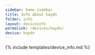 ```yaml
---
sidebar: home_sidebar
title: Info about haydn
folder: info
layout: deviceinfo
permalink: /devices/haydn/
device: haydn
---
```

{% include templates/device_info.md %}
